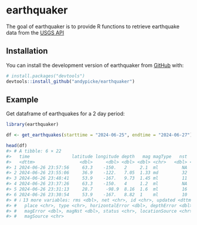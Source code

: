 
<!-- README.md is generated from README.Rmd. Please edit that file -->

# earthquaker

<!-- badges: start -->
<!-- badges: end -->

The goal of earthquaker is to provide R functions to retrieve earthquake
data from the [USGS API](https://earthquake.usgs.gov/fdsnws/event/1/)

## Installation

You can install the development version of earthquaker from
[GitHub](https://github.com/) with:

``` r
# install.packages("devtools")
devtools::install_github("andypicke/earthquaker")
```

## Example

Get dataframe of earthquakes for a 2 day period:

``` r
library(earthquaker)

df <- get_earthquakes(starttime = "2024-06-25", endtime = "2024-06-27")

head(df)
#> # A tibble: 6 × 22
#>   time                latitude longitude depth   mag magType   nst   gap    dmin
#>   <dttm>                 <dbl>     <dbl> <dbl> <dbl> <chr>   <dbl> <dbl>   <dbl>
#> 1 2024-06-26 23:57:56     63.3    -150.   2     2.1  ml         NA    NA NA     
#> 2 2024-06-26 23:55:06     36.9    -122.   7.05  1.33 md         32    52  0.0181
#> 3 2024-06-26 23:48:41     53.9    -167.   9.73  1.45 ml         11   112  0.0831
#> 4 2024-06-26 23:37:26     63.3    -150.   4     1.2  ml         NA    NA NA     
#> 5 2024-06-26 23:31:13     28.7     -98.9  8.16  1.6  ml         16    67  0.2   
#> 6 2024-06-26 23:30:54     53.9    -167.   8.82  1    ml         10   116  0.0867
#> # ℹ 13 more variables: rms <dbl>, net <chr>, id <chr>, updated <dttm>,
#> #   place <chr>, type <chr>, horizontalError <dbl>, depthError <dbl>,
#> #   magError <dbl>, magNst <dbl>, status <chr>, locationSource <chr>,
#> #   magSource <chr>
```
